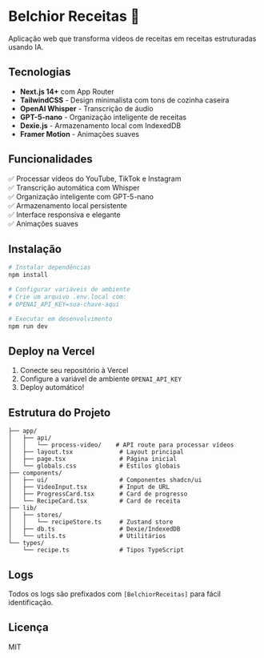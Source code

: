 # Belchior Receitas 🍳

Aplicação web que transforma vídeos de receitas em receitas estruturadas usando IA.

## Tecnologias

- **Next.js 14+** com App Router
- **TailwindCSS** - Design minimalista com tons de cozinha caseira
- **OpenAI Whisper** - Transcrição de áudio
- **GPT-5-nano** - Organização inteligente de receitas
- **Dexie.js** - Armazenamento local com IndexedDB
- **Framer Motion** - Animações suaves

## Funcionalidades

✅ Processar vídeos do YouTube, TikTok e Instagram  
✅ Transcrição automática com Whisper  
✅ Organização inteligente com GPT-5-nano  
✅ Armazenamento local persistente  
✅ Interface responsiva e elegante  
✅ Animações suaves  

## Instalação

```bash
# Instalar dependências
npm install

# Configurar variáveis de ambiente
# Crie um arquivo .env.local com:
# OPENAI_API_KEY=sua-chave-aqui

# Executar em desenvolvimento
npm run dev
```

## Deploy na Vercel

1. Conecte seu repositório à Vercel
2. Configure a variável de ambiente `OPENAI_API_KEY`
3. Deploy automático!

## Estrutura do Projeto

```
├── app/
│   ├── api/
│   │   └── process-video/    # API route para processar vídeos
│   ├── layout.tsx             # Layout principal
│   ├── page.tsx               # Página inicial
│   └── globals.css            # Estilos globais
├── components/
│   ├── ui/                    # Componentes shadcn/ui
│   ├── VideoInput.tsx         # Input de URL
│   ├── ProgressCard.tsx       # Card de progresso
│   └── RecipeCard.tsx         # Card de receita
├── lib/
│   ├── stores/
│   │   └── recipeStore.ts     # Zustand store
│   ├── db.ts                  # Dexie/IndexedDB
│   └── utils.ts               # Utilitários
└── types/
    └── recipe.ts              # Tipos TypeScript
```

## Logs

Todos os logs são prefixados com `[BelchiorReceitas]` para fácil identificação.

## Licença

MIT

